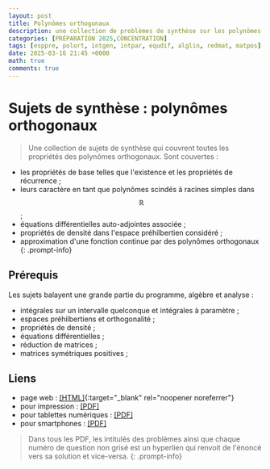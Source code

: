 ```yaml
---
layout: post
title: Polynômes orthogonaux
description: une collection de problèmes de synthèse sur les polynômes orthogonaux.
categories: [PRÉPARATION 2025,CONCENTRATION]
tags: [esppre, polort, intgen, intpar, equdif, alglin, redmat, matpos]
date: 2025-03-16 21:45 +0000
math: true
comments: true
---
```


# Sujets de synthèse : polynômes orthogonaux
> Une collection de sujets de synthèse qui couvrent toutes les propriétés des polynômes orthogonaux. Sont couvertes :
- les propriétés de base telles que l'existence et les propriétés de récurrence ; 
- leurs caractère en tant que polynômes scindés à racines simples dans $$\mathbb R$$ ;
- équations différentielles auto-adjointes associée ;
- propriétés de densité dans l'espace préhilbertien considéré ;
- approximation d'une fonction continue par des polynômes orthogonaux
{: .prompt-info}

## Prérequis 
Les sujets balayent une grande partie du programme, algèbre et analyse :
- intégrales sur un intervalle quelconque et intégrales à paramètre ;
- espaces préhilbertiens et orthogonalité ;
- propriétés de densité ;
- équations différentielles ;
- réduction de matrices ;
- matrices symétriques positives ;

## Liens 
- page web : [[HTML]](https://texbouja.github.io/concentration2025/concentration2025.html){:target="_blank" rel="noopener noreferrer"}
- pour impression : [[PDF]](/cpgem/assets/pdf/polorth_print.pdf)
- pour tablettes numériques : [[PDF]](/cpgem/assets/pdf/polorth_tablet.pdf)
- pour smartphones : [[PDF]](/cpgem/assets/pdf/polorth_phone.pdf)

> Dans tous les PDF, les intitulés des problèmes ainsi que chaque numéro de question non grisé est un hyperlien qui renvoit de l'énoncé vers sa solution et vice-versa.
{: .prompt-info}


